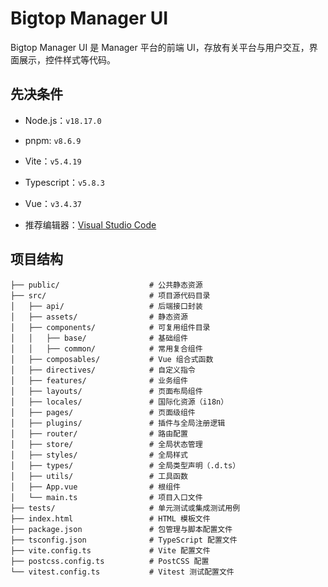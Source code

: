<!---
   Licensed to the Apache Software Foundation (ASF) under one or more
   contributor license agreements.  See the NOTICE file distributed with
   this work for additional information regarding copyright ownership.
   The ASF licenses this file to You under the Apache License, Version 2.0
   (the "License"); you may not use this file except in compliance with
   the License.  You may obtain a copy of the License at

       http://www.apache.org/licenses/LICENSE-2.0

   Unless required by applicable law or agreed to in writing, software
   distributed under the License is distributed on an "AS IS" BASIS,
   WITHOUT WARRANTIES OR CONDITIONS OF ANY KIND, either express or implied.
   See the License for the specific language governing permissions and
   limitations under the License.
--->

# Bigtop Manager UI 

Bigtop Manager UI 是 Manager 平台的前端 UI，存放有关平台与用户交互，界面展示，控件样式等代码。

## 先决条件

- Node.js：`v18.17.0`

- pnpm: `v8.6.9`

- Vite：`v5.4.19`

- Typescript：`v5.8.3`

- Vue：`v3.4.37`

- 推荐编辑器：[Visual Studio Code](https://code.visualstudio.com/)

## 项目结构

```plaintext
├── public/                    # 公共静态资源
├── src/                       # 项目源代码目录
│   ├── api/                   # 后端接口封装
│   ├── assets/                # 静态资源
│   ├── components/            # 可复用组件目录
│   │   ├── base/              # 基础组件
│   │   ├── common/            # 常用复合组件
│   ├── composables/           # Vue 组合式函数
│   ├── directives/            # 自定义指令
│   ├── features/              # 业务组件
│   ├── layouts/               # 页面布局组件
│   ├── locales/               # 国际化资源（i18n）
│   ├── pages/                 # 页面级组件
│   ├── plugins/               # 插件与全局注册逻辑
│   ├── router/                # 路由配置
│   ├── store/                 # 全局状态管理
│   ├── styles/                # 全局样式
│   ├── types/                 # 全局类型声明（.d.ts）
│   ├── utils/                 # 工具函数
│   ├── App.vue                # 根组件
│   └── main.ts                # 项目入口文件
├── tests/                     # 单元测试或集成测试用例
├── index.html                 # HTML 模板文件
├── package.json               # 包管理与脚本配置文件
├── tsconfig.json              # TypeScript 配置文件
├── vite.config.ts             # Vite 配置文件
├── postcss.config.ts          # PostCSS 配置
└── vitest.config.ts           # Vitest 测试配置文件
```
